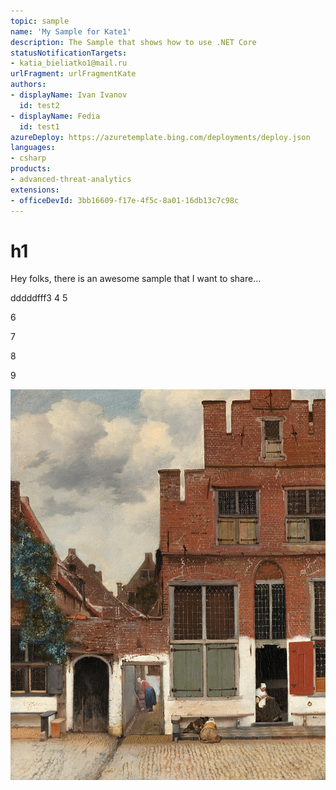 ```yaml
---
topic: sample
name: 'My Sample for Kate1'
description: The Sample that shows how to use .NET Core
statusNotificationTargets:
- katia_bieliatko1@mail.ru
urlFragment: urlFragmentKate
authors:
- displayName: Ivan Ivanov
  id: test2
- displayName: Fedia
  id: test1
azureDeploy: https://azuretemplate.bing.com/deployments/deploy.json
languages:
- csharp
products:
- advanced-threat-analytics
extensions:
- officeDevId: 3bb16609-f17e-4f5c-8a01-16db13c7c98c
---
```

# h1
Hey folks, there is an awesome sample that I want to share...

dddddfff3
4
5

6

7

8

9

![Image3](DotNetSample/726px-Johannes_Vermeer_-_Gezicht_op_huizen_in_Delft,_bekend_als_'Het_straatje'_-_Google_Art_Project.jpg)
